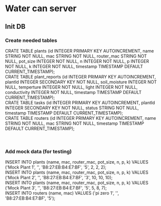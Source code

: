 # Water can server

## Init DB

### Create needed tables
CRATE TABLE plants (id INTEGER PRIMARY KEY AUTOINCREMENT, name STRING NOT NULL, mac STRING NOT NULL, router_mac STRING NOT NULL, pot_size INTEGER NOT NULL, n INTEGER NOT NULL, p INTEGER NOT NULL, k INTEGER NOT NULL, timestamp TIMESTAMP DEFAULT CURRENT_TIMESTAMP);<br />
CRATE TABLE plant_reports (id INTEGER PRIMARY KEY AUTOINCREMENT, plantId INTEGER SECONDARY KEY NOT NULL, soil_moisture INTEGER NOT NULL, temperture INTEGER NOT NULL, light INTEGER NOT NULL, conductivity INTEGER NOT NULL, timestamp TIMESTAMP DEFAULT CURRENT_TIMESTAMP);<br />
CRATE TABLE tasks (id INTEGER PRIMARY KEY AUTOINCREMENT, plantId INTEGER SECONDARY KEY NOT NULL, status STRING NOT NULL, timestamp TIMESTAMP DEFAULT CURRENT_TIMESTAMP);<br />
CRATE TABLE routers (id INTEGER PRIMARY KEY AUTOINCREMENT, name STRING NOT NULL, mac STRING NOT NULL, timestamp TIMESTAMP DEFAULT CURRENT_TIMESTAMP);<br />
<br /><br />
### Add mock data (for testing)
INSERT INTO plants (name, mac, router_mac, pot_size, n, p, k) VALUES ('Mock Plant 1', '', 'B8:27:EB:B4:E7:BF', '5', 2, 2, 2);<br />
INSERT INTO plants (name, mac, router_mac, pot_size, n, p, k) VALUES ('Mock Plant 2', '', 'B8:27:EB:B4:E7:BF', '3', 10, 10, 10);<br />
INSERT INTO plants (name, mac, router_mac, pot_size, n, p, k) VALUES ('Mock Plant 3', '', 'B8:27:EB:B4:E7:BF', '5', 5, 8, 7);<br />
INSERT INTO routers (name, mac) VALUES ('pi zero 1', '', 'B8:27:EB:B4:E7:BF', '5');<br />